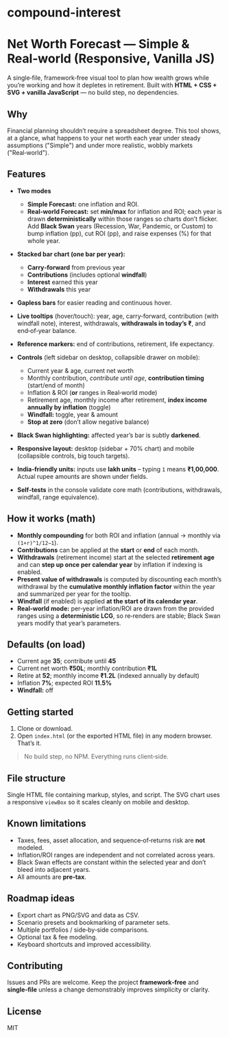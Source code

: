 # compound-interest
# Net Worth Forecast — Simple & Real‑world (Responsive, Vanilla JS)

A single‑file, framework‑free visual tool to plan how wealth grows while you’re working and how it depletes in retirement. Built with **HTML + CSS + SVG + vanilla JavaScript** — no build step, no dependencies.

## Why

Financial planning shouldn’t require a spreadsheet degree. This tool shows, at a glance, what happens to your net worth each year under steady assumptions ("Simple") and under more realistic, wobbly markets ("Real‑world").

## Features

* **Two modes**

  * **Simple Forecast:** one inflation and ROI.
  * **Real‑world Forecast:** set **min/max** for inflation and ROI; each year is drawn **deterministically** within those ranges so charts don’t flicker. Add **Black Swan** years (Recession, War, Pandemic, or Custom) to bump inflation (pp), cut ROI (pp), and raise expenses (%) for that whole year.
* **Stacked bar chart (one bar per year):**

  * **Carry‑forward** from previous year
  * **Contributions** (includes optional **windfall**)
  * **Interest** earned this year
  * **Withdrawals** this year
* **Gapless bars** for easier reading and continuous hover.
* **Live tooltips** (hover/touch): year, age, carry‑forward, contribution (with windfall note), interest, withdrawals, **withdrawals in today’s ₹**, and end‑of‑year balance.
* **Reference markers:** end of contributions, retirement, life expectancy.
* **Controls** (left sidebar on desktop, collapsible drawer on mobile):

  * Current year & age, current net worth
  * Monthly contribution, *contribute until age*, **contribution timing** (start/end of month)
  * Inflation & ROI (**or** ranges in Real‑world mode)
  * Retirement age, monthly income after retirement, **index income annually by inflation** (toggle)
  * **Windfall:** toggle, year & amount
  * **Stop at zero** (don’t allow negative balance)
* **Black Swan highlighting:** affected year’s bar is subtly **darkened**.
* **Responsive layout:** desktop (sidebar + 70% chart) and mobile (collapsible controls, big touch targets).
* **India‑friendly units:** inputs use **lakh units** – typing `1` means **₹1,00,000**. Actual rupee amounts are shown under fields.
* **Self‑tests** in the console validate core math (contributions, withdrawals, windfall, range equivalence).

## How it works (math)

* **Monthly compounding** for both ROI and inflation (annual → monthly via `(1+r)^1/12−1`).
* **Contributions** can be applied at the **start** or **end** of each month.
* **Withdrawals** (retirement income) start at the selected **retirement age** and can **step up once per calendar year** by inflation if indexing is enabled.
* **Present value of withdrawals** is computed by discounting each month’s withdrawal by the **cumulative monthly inflation factor** within the year and summarized per year for the tooltip.
* **Windfall** (if enabled) is applied **at the start of its calendar year**.
* **Real‑world mode:** per‑year inflation/ROI are drawn from the provided ranges using a **deterministic LCG**, so re‑renders are stable; Black Swan years modify that year’s parameters.

## Defaults (on load)

* Current age **35**; contribute until **45**
* Current net worth **₹50L**; monthly contribution **₹1L**
* Retire at **52**; monthly income **₹1.2L** (indexed annually by default)
* Inflation **7%**; expected ROI **11.5%**
* **Windfall:** off

## Getting started

1. Clone or download.
2. Open `index.html` (or the exported HTML file) in any modern browser. That’s it.

> No build step, no NPM. Everything runs client‑side.

## File structure

Single HTML file containing markup, styles, and script. The SVG chart uses a responsive `viewBox` so it scales cleanly on mobile and desktop.

## Known limitations

* Taxes, fees, asset allocation, and sequence‑of‑returns risk are **not** modeled.
* Inflation/ROI ranges are independent and not correlated across years.
* Black Swan effects are constant within the selected year and don’t bleed into adjacent years.
* All amounts are **pre‑tax**.

## Roadmap ideas

* Export chart as PNG/SVG and data as CSV.
* Scenario presets and bookmarking of parameter sets.
* Multiple portfolios / side‑by‑side comparisons.
* Optional tax & fee modeling.
* Keyboard shortcuts and improved accessibility.

## Contributing

Issues and PRs are welcome. Keep the project **framework‑free** and **single‑file** unless a change demonstrably improves simplicity or clarity.

## License

MIT